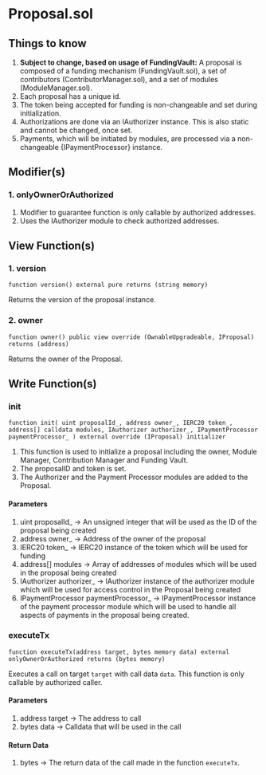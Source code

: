 # Proposal.sol

## Things to know

1. **Subject to change, based on usage of FundingVault:** A proposal is composed of a funding mechanism (FundingVault.sol), a set of contributors (ContributorManager.sol), and a set of modules (ModuleManager.sol).
2. Each proposal has a unique id.
3. The token being accepted for funding is non-changeable and set during initialization.
4. Authorizations are done via an IAuthorizer instance. This is also static and cannot be changed, once set.
5. Payments, which will be initiated by modules, are processed via a non-changeable {IPaymentProcessor} instance.

## Modifier(s)

### 1. onlyOwnerOrAuthorized

1. Modifier to guarantee function is only callable by authorized addresses.
2. Uses the IAuthorizer module to check authorized addresses.

## View Function(s)

### 1. version

`function version() external pure returns (string memory)`

Returns the version of the proposal instance.

### 2. owner

`function owner() public view override (OwnableUpgradeable, IProposal) returns (address)`

Returns the owner of the Proposal.

## Write Function(s)

### init

`function init( uint proposalId_, address owner_, IERC20 token_, address[] calldata modules, IAuthorizer authorizer_, IPaymentProcessor paymentProcessor_ ) external override (IProposal) initializer`

1. This function is used to initialize a proposal including the owner, Module Manager, Contribution Manager and Funding Vault.
2. The proposalID and token is set.
3. The Authorizer and the Payment Processor modules are added to the Proposal.

#### Parameters

1. uint proposalId_ -> An unsigned integer that will be used as the ID of the proposal being created
2. address owner_ -> Address of the owner of the proposal
3. IERC20 token_ -> IERC20 instance of the token which will be used for funding
4. address[] modules -> Array of addresses of modules which will be used in the proposal being created 
5. IAuthorizer authorizer_ -> IAuthorizer instance of the authorizer module which will be used for access control in the Proposal being created
6. IPaymentProcessor paymentProcessor_ -> IPaymentProcessor instance of the payment processor module which will be used to handle all aspects of payments in the proposal being created.

### executeTx

`function executeTx(address target, bytes memory data) external onlyOwnerOrAuthorized returns (bytes memory)`

Executes a call on target `target` with call data `data`. This function is only callable by authorized caller.

#### Parameters

1. address target -> The address to call
2. bytes data -> Calldata that will be used in the call

#### Return Data

1. bytes -> The return data of the call made in the function `executeTx`.